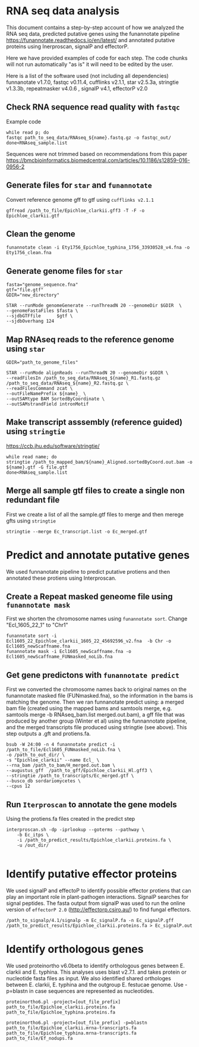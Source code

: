 # RNA seq data analysis 
This document contains a step-by-step account of how we analyzed the RNA seq data, predicted putative genes using the funannotate pipeline https://funannotate.readthedocs.io/en/latest/ and annotated putative proteins using Inerproscan, signalP and effectorP.

Here we have provided examples of code for each step. The code chunks will not run automatically "as is" it will need to be edited by the user.

Here is a list of the software used (not including all dependencies)
funnanotate v1.7.0, fastqc v0.11.4, cufflinks v2.1.1, star v2.5.3a, stringtie v1.3.3b, repeatmasker v4.0.6 , signalP v4.1, effectorP v2.0

## Check RNA sequence read quality with ```fastqc```
Example code

```
while read p; do
fastqc path_to_seq_data/RNAseq_${name}.fastq.gz -o fastqc_out/
done<RNAseq_sample.list

```
Sequences were not trimmed based on recommendations from this paper
https://bmcbioinformatics.biomedcentral.com/articles/10.1186/s12859-016-0956-2

## Generate files for ```star``` and ```funannotate```

Convert reference genome gff to gtf using ```cufflinks v2.1.1```
```
gffread /path_to_file/Epichloe_clarkii.gff3 -T -F -o Epichloe_clarkii.gtf

```
## Clean the genome
```
funannotate clean -i Ety1756_Epichloe_typhina_1756_33930528_v4.fna -o Ety1756_clean.fna 
```

## Generate genome files for ```star``` 

```
fasta="genome_sequence.fna"
gtf="file.gtf"
GDIR="new_directory"

STAR --runMode genomeGenerate --runThreadN 20 --genomeDir $GDIR  \
--genomeFastaFiles $fasta \
--sjdbGTFfile      $gtf \
--sjdbOverhang 124

```

## Map RNAseq reads to the reference genome using ```star```
```
GDIR="path_to_genome_files"

STAR --runMode alignReads --runThreadN 20 --genomeDir $GDIR \
--readFilesIn /path_to_seq_data/RNAseq_${name}_R1.fastq.gz /path_to_seq_data/RNAseq_${name}_R2.fastq.gz \
--readFilesCommand zcat	\
--outFileNamePrefix ${name}_ \
--outSAMtype BAM SortedByCoordinate	\
--outSAMstrandField intronMotif 

```

## Make transcript asssembly (reference guided) using ```stringtie```
https://ccb.jhu.edu/software/stringtie/

```
while read name; do
stringtie /path_to_mapped_bam/${name}_Aligned.sortedByCoord.out.bam -o ${name}.gtf -G file.gtf 
done<RNAseq_sample.list

```
## Merge all sample gtf files to create a single non redundant file 
First we create a list of all the sample.gtf files to merge and then merege gfts using ```stringtie``` 
```
stringtie --merge Ec_transcript.list -o Ec_merged.gtf

```
# Predict and annotate putative genes
We used funnanotate pipeline to predict putative protiens and then annotated these protiens using Interproscan.

## Create a Repeat masked geneome file using ```funannotate mask```
First we shorten the chromosome names using ```funannotate sort```. Change "Ecl_1605_22_1" to "Chr1"
```
funannotate sort -i Ecl1605_22_Epichloe_clarkii_1605_22_45692596_v2.fna  -b Chr -o Ecl1605_newScaffname.fna
funannotate mask -i Ecl1605_newScaffname.fna -o Ecl1605_newScaffname_FUNmasked_noLib.fna 
```

## Get gene predictons with ```funannotate predict```
First we converted the chromosome names back to original names on the funannotate masked file (FUNmasked.fna), so the information in the bams is matching the genome. Then we ran funnanotate predict using: a merged bam file (created using the mapped bams and samtools merge, e.g. samtools merge -b RNAseq_bam.list merged.out.bam), a gff file that was produced by another group (Winter et al) using the funnannotate pipeline, and the merged transcripts file produced using stringtie (see above). This step outputs a .gft and protiens.fa. 

```
bsub -W 24:00 -n 4 funannotate predict -i /path_to_file/Ecl1605_FUNmasked_noLib.fna \
-o /path_to_out_dir/ \
-s "Epichloe_clarkii" --name Ecl_ \
--rna_bam /path_to_bam/H_merged.out.bam \
--augustus_gff  /path_to_gff/Epichloe_clarkii_Hl.gff3 \
--stringtie /path_to_transcripts/Ec_merged.gtf \
--busco_db sordariomycetes \
--cpus 12

```

## Run ```Iterproscan``` to annotate the gene models
Using the protiens.fa files created in the predict step

```
interproscan.sh -dp -iprlookup --goterms --pathway \
	-b Ec_itps \
	-i /path_to_predict_results/Epichloe_clarkii.proteins.fa \
	-u /out_dir/
	

```
# Identify putative effector proteins
We used signalP and effectoP to identify possible effector protiens that can play an important role in plant-pathogen interactions. SignalP searches for signal peptides. The fasta output from signalP was used to run the online version of ```effectorP 2.0``` (<http://effectorp.csiro.au/>)  to find fungal effectors.

```
/path_to_signalp/4.1/signalp -m Ec_signalP.fa -n Ec_signalP.gff /path_to_predict_results/Epichloe_clarkii.proteins.fa > Ec_signalP.out

```

#  Identify orthologous genes
We used proteinortho v6.0beta to identify orthologous genes between E. clarkii and E. typhina. This analyses uses blast v2.7.1. and takes protein or nucleotide fasta files as input. We also identified shared orthologes between E. clarkii, E. typhina and the outgroup E. festucae genome.
Use -p=blastn in case sequences are represented as nucleotides.

```
proteinortho6.pl -project=[out_file_prefix] path_to_file/Epichloe_clarkii.proteins.fa path_to_file/Epichloe_typhina.proteins.fa 

proteinortho6.pl -project=[out_file_prefix] -p=blastn path_to_file/Epichloe_clarkii.mrna-transcripts.fa path_to_file/Epichloe_typhina.mrna-transcripts.fa path_to_file/Ef_nodups.fa

```
